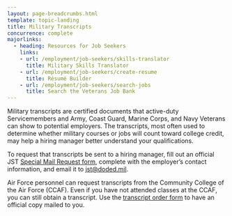 ```yaml
---
layout: page-breadcrumbs.html
template: topic-landing
title: Military Transcripts
concurrence: complete
majorlinks:
  - heading: Resources for Job Seekers
    links:
    - url: /employment/job-seekers/skills-translator
      title: Military Skills Translator
    - url: /employment/job-seekers/create-resume
      title: Résumé Builder
    - url: /employment/job-seekers/search-jobs
      title: Search the Veterans Job Bank
---
```


<div class="va-introtext">

Military transcripts are certified documents that active-duty Servicemembers and Army, Coast Guard, Marine Corps, and Navy Veterans can show to potential employers. The transcripts, most often used to determine whether military courses or jobs will count toward college credit, may help a hiring manager better understand your qualifications.

</div>

To request that transcripts be sent to a hiring manager, fill out an official JST [Special Mail Request form](https://jst.doded.mil/JST_SPEC.pdf), complete with the employer’s contact information, and email it to <a href="mailto:jst@doded.mil">jst@doded.mil</a>.

Air Force personnel can request transcripts from the Community College of the Air Force (CCAF). Even if you have not attended classes at the CCAF, you can still obtain a transcript. Use the [transcript order form](http://www.au.af.mil/au/barnes/ccaf/transcripts.asp) to have an official copy mailed to you.
